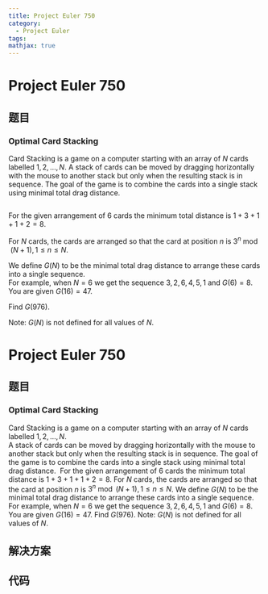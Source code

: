 ```yaml
---
title: Project Euler 750
category:
  - Project Euler
tags:
mathjax: true
---
```

<escape><!-- more --></escape>
    
# Project Euler 750
## 题目
### Optimal Card Stacking



Card Stacking is a game on a computer starting with an array of $N$ cards labelled $1,2,\ldots,N$.
A stack of cards can be moved by dragging horizontally with the mouse to another stack but only when the resulting stack is in sequence. The goal of the game is to combine the cards into a single stack using minimal total drag distance.


<div style="text-align:center;">
<img src="project/images/p750_optimal_card_stacking.png" class="dark_img" alt="" /></div>


For the given arrangement of 6 cards the minimum total distance is $1 + 3 + 1 + 1 + 2 = 8$.



For $N$ cards, the cards are arranged so that the card at position $n$ is $3^n\bmod(N+1), 1\le n\le N$.


We define $G(N)$ to be the minimal total drag distance to arrange these cards into a single sequence.<br />
For example, when $N = 6$ we get the sequence $3,2,6,4,5,1$ and $G(6) = 8$.<br />
You are given $G(16) = 47$.



Find $G(976)$.



Note: $G(N)$ is not defined for all values of $N$.



# Project Euler 750
## 题目
### Optimal Card Stacking

Card Stacking is a game on a computer starting with an array of $N$ cards labelled $1,2,\ldots,N$.<br>A stack of cards can be moved by dragging horizontally with the mouse to another stack but only when the resulting stack is in sequence. The goal of the game is to combine the cards into a single stack using minimal total drag distance.
<img src="https://projecteuler.net/project/images/p750_optimal_card_stacking.png" alt="">
For the given arrangement of $6$ cards the minimum total distance is $1 + 3 + 1 + 1 + 2 = 8$.
For $N$ cards, the cards are arranged so that the card at position $n$ is $3^n\bmod(N+1), 1\le n\le N$.
We define $G(N)$ to be the minimal total drag distance to arrange these cards into a single sequence.<br>For example, when $N = 6$ we get the sequence $3,2,6,4,5,1$ and $G(6) = 8$.<br>You are given $G(16) = 47$.
Find $G(976)$.
Note: $G(N)$ is not defined for all values of $N$.


## 解决方案


## 代码


